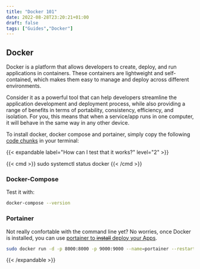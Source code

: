 ```yaml
---
title: "Docker 101"
date: 2022-08-28T23:20:21+01:00
draft: false
tags: ["Guides","Docker"]
---
```


## Docker

Docker is a platform that allows developers to create, deploy, and run applications in containers. These containers are lightweight and self-contained, which makes them easy to manage and deploy across different environments.

Consider it as a powerful tool that can help developers streamline the application development and deployment process, while also providing a range of benefits in terms of portability, consistency, efficiency, and isolation. For you, this means that when a service/app runs in one computer, it will behave in the same way in any other device.

To install docker, docker compose and portainer, simply copy the following [code chunks](https://github.com/JAlcocerT/Docker/blob/main/1%20Docker%20%26%20%20Docker%20compose%20%26%20Portainer) in your terminal:

{{< expandable label="How can I test that it works?" level="2" >}}


{{< cmd >}}
sudo systemctl status docker 
{{< /cmd >}}

### Docker-Compose

Test it with:

```sh
docker-compose --version
```

### Portainer

Not really confortable with the command line yet? No worries, once Docker is installed, you can use [portainer to ~~install~~ deploy your Apps](https://fossengineer.com/selfhosting-portainer-docker/).

```sh
sudo docker run -d -p 8000:8000 -p 9000:9000 --name=portainer --restart=always -v /var/run/docker.sock:/var/run/docker.sock -v portainer_data:/data portainer/portainer-ce
```


 {{< /expandable >}}  